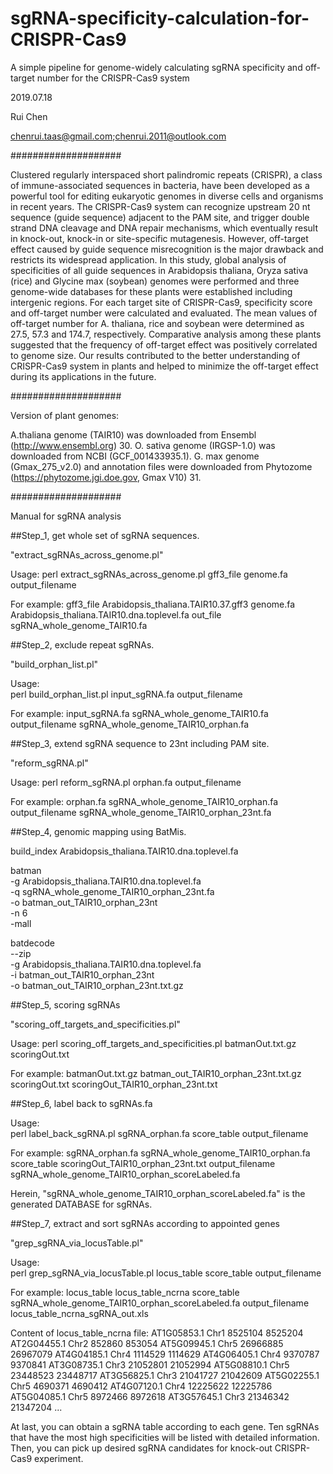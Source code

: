 # sgRNA-specificity-calculation-for-CRISPR-Cas9
A simple pipeline for genome-widely calculating sgRNA specificity and off-target number for the CRISPR-Cas9 system

2019.07.18

Rui Chen

chenrui.taas@gmail.com;chenrui.2011@outlook.com


####################

Clustered regularly interspaced short palindromic repeats (CRISPR), a class of immune-associated sequences in bacteria, have been developed as a powerful tool for editing eukaryotic genomes in diverse cells and organisms in recent years. The CRISPR-Cas9 system can recognize upstream 20 nt sequence (guide sequence) adjacent to the PAM site, and trigger double strand DNA cleavage and DNA repair mechanisms, which eventually result in knock-out, knock-in or site-specific mutagenesis. However, off-target effect caused by guide sequence misrecognition is the major drawback and restricts its widespread application. In this study, global analysis of specificities of all guide sequences in Arabidopsis thaliana, Oryza sativa (rice) and Glycine max (soybean) genomes were performed and three genome-wide databases for these plants were established including intergenic regions. For each target site of CRISPR-Cas9, specificity score and off-target number were calculated and evaluated. The mean values of off-target number for A. thaliana, rice and soybean were determined as 27.5, 57.3 and 174.7, respectively. Comparative analysis among these plants suggested that the frequency of off-target effect was positively correlated to genome size. Our results contributed to the better understanding of CRISPR-Cas9 system in plants and helped to minimize the off-target effect during its applications in the future.

####################

Version of plant genomes:

A.thaliana genome (TAIR10) was downloaded from Ensembl (http://www.ensembl.org) 30. 
O. sativa genome (IRGSP-1.0) was downloaded from NCBI (GCF_001433935.1). 
G. max genome (Gmax_275_v2.0) and annotation files were downloaded from Phytozome (https://phytozome.jgi.doe.gov, Gmax V10) 31. 

####################

Manual for sgRNA analysis

##Step_1, get whole set of sgRNA sequences.

"extract_sgRNAs_across_genome.pl"

Usage:
perl   extract_sgRNAs_across_genome.pl   gff3_file   genome.fa   output_filename

For example:
gff3_file	Arabidopsis_thaliana.TAIR10.37.gff3
genome.fa	Arabidopsis_thaliana.TAIR10.dna.toplevel.fa
out_file	sgRNA_whole_genome_TAIR10.fa

##Step_2, exclude repeat sgRNAs.

"build_orphan_list.pl"

Usage:	
perl   build_orphan_list.pl    input_sgRNA.fa    output_filename

For example:
input_sgRNA.fa	sgRNA_whole_genome_TAIR10.fa
output_filename	sgRNA_whole_genome_TAIR10_orphan.fa


##Step_3, extend sgRNA sequence to 23nt including PAM site.

"reform_sgRNA.pl"

Usage: 
perl   reform_sgRNA.pl   orphan.fa   output_filename

For example:
orphan.fa	sgRNA_whole_genome_TAIR10_orphan.fa
output_filename	sgRNA_whole_genome_TAIR10_orphan_23nt.fa

##Step_4, genomic mapping using BatMis.

build_index	Arabidopsis_thaliana.TAIR10.dna.toplevel.fa

batman \
-g Arabidopsis_thaliana.TAIR10.dna.toplevel.fa \
-q sgRNA_whole_genome_TAIR10_orphan_23nt.fa \
-o batman_out_TAIR10_orphan_23nt \
-n 6 \
-mall

batdecode \
--zip \
-g Arabidopsis_thaliana.TAIR10.dna.toplevel.fa \
-i batman_out_TAIR10_orphan_23nt \
-o batman_out_TAIR10_orphan_23nt.txt.gz


##Step_5, scoring sgRNAs

"scoring_off_targets_and_specificities.pl"

Usage:
perl   scoring_off_targets_and_specificities.pl   batmanOut.txt.gz   scoringOut.txt

For example:
batmanOut.txt.gz        batman_out_TAIR10_orphan_23nt.txt.gz
scoringOut.txt          scoringOut_TAIR10_orphan_23nt.txt

##Step_6, label back to sgRNAs.fa

Usage:	
perl   label_back_sgRNA.pl   sgRNA_orphan.fa   score_table   output_filename

For example:
sgRNA_orphan.fa	sgRNA_whole_genome_TAIR10_orphan.fa
score_table	scoringOut_TAIR10_orphan_23nt.txt
output_filename	sgRNA_whole_genome_TAIR10_orphan_scoreLabeled.fa

Herein, "sgRNA_whole_genome_TAIR10_orphan_scoreLabeled.fa" is the generated DATABASE for sgRNAs.

##Step_7, extract and sort sgRNAs according to appointed genes

"grep_sgRNA_via_locusTable.pl"

Usage:	
perl	grep_sgRNA_via_locusTable.pl   locus_table   score_table	 output_filename

For example:
locus_table	locus_table_ncrna
score_table	sgRNA_whole_genome_TAIR10_orphan_scoreLabeled.fa
output_filename	locus_table_ncrna_sgRNA_out.xls

Content of locus_table_ncrna file: 
AT1G05853.1	Chr1	8525104	8525204
AT2G04455.1	Chr2	852860	853054
AT5G09945.1	Chr5	26966885	26967079
AT4G04185.1	Chr4	1114529	1114629
AT4G06405.1	Chr4	9370787	9370841
AT3G08735.1	Chr3	21052801	21052994
AT5G08810.1	Chr5	23448523	23448717
AT3G56825.1	Chr3	21041727	21042609
AT5G02255.1	Chr5	4690371	4690412
AT4G07120.1	Chr4	12225622	12225786
AT5G04085.1	Chr5	8972466	8972618
AT3G57645.1	Chr3	21346342	21347204
...


At last, you can obtain a sgRNA table according to each gene. 
Ten sgRNAs that have the most high specificities will be listed with detailed information.
Then, you can pick up desired sgRNA candidates for knock-out CRISPR-Cas9 experiment.

